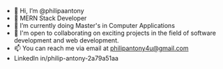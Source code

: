 - 👋 Hi, I’m @philipaantony
- 👀 MERN Stack Developer
- 🌱 I’m currently doing Master's in Computer Applications
- 💞️ I'm open to collaborating on exciting projects in the field of software development and web development.
- 📫 You can reach me via email at philipantony4u@gmail.com 
- LinkedIn in/philip-antony-2a79a51aa

<!---

philipaantony/philipaantony is a ✨ special ✨ repository because its `README.md` (this file) appears on your GitHub profile.
You can click the Preview link to take a look at your changes.
--->
